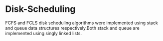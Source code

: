 # Disk-Scheduling
FCFS and FCLS disk scheduling algorithms were implemented using stack and queue data structures respectively.Both stack and queue are implemented using singly linked lists.
